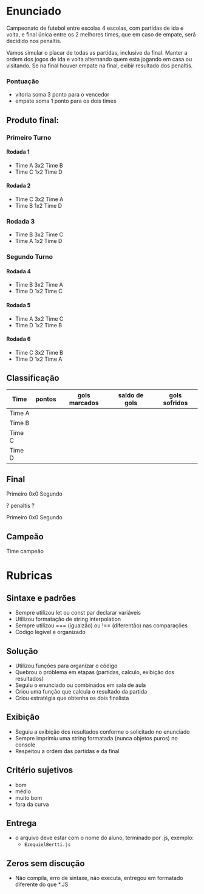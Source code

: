 # Enunciado

Campeonato de futebol entre escolas 4 escolas, com partidas de ida e volta,
e final única entre os 2 melhores times, que em caso de empate, será decidido
nos penaltis.

Vamos simular o placar de todas as partidas, inclusive da final.
Manter a ordem dos jogos de ida e volta alternando quem esta jogando em casa ou visitando.
Se na final houver empate na final, exibir resultado dos penaltis.

### Pontuação 
* vitoria soma 3 ponto para o vencedor
* empate soma 1 ponto para os dois times

## Produto final:

### Primeiro Turno

#### Rodada 1
* Time A 3x2 Time B
* Time C 1x2 Time D

#### Rodada 2
* Time C 3x2 Time A 
* Time B 1x2 Time D

### Rodada 3
* Time B 3x2 Time C 
* Time A 1x2 Time D

### Segundo Turno

#### Rodada 4
* Time B 3x2 Time A 
* Time D 1x2 Time C

#### Rodada 5
* Time A 3x2 Time C 
* Time D 1x2 Time B

#### Rodada 6
* Time C 3x2 Time B 
* Time D 1x2 Time A

## Classificação

| Time | pontos  | gols marcados | saldo de gols | gols sofridos |
|---|---|---|---|---|
|Time A 
|Time B
|Time C
|Time D

## Final

Primeiro 0x0 Segundo

? penaltis ?

Primeiro 0x0 Segundo

## Campeão

Time campeão

# Rubricas

## Sintaxe e padrões

* Sempre utilizou let ou const par declarar variáveis
* Utilizou formatação de string interpolation
* Sempre utilizou === (igualzão) ou !== (diferentão) nas comparações
* Código legivel e organizado

## Solução

* Utilizou funções para organizar o código
* Quebrou o problema em etapas (partidas, calculo, exibição dos resultados)
* Seguiu o enunciado ou combinados em sala de aula
* Criou uma função que calcula o resultado da partida
* Criou estratégia que obtenha os dois finalista

## Exibição

* Seguiu a exibição dos resultados conforme o solicitado no enunciado
* Sempre imprimiu uma string formatada (nunca objetos puros) no console
* Respeitou a ordem das partidas e da final

## Critério sujetivos

* bom
* médio
* muito bom
* fora da curva

## Entrega

* o arquivo deve estar com o nome do aluno, terminado por .js, exemplo:
    * `EzequielBertti.js`

## Zeros sem discução

* Não compila, erro de sintaxe, não executa, entregou em formatado diferente do que *.JS

